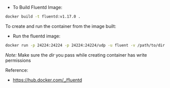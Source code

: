 * To Build Fluentd Image: 
```bash
docker build -t fluentd:v1.17.0 .
```

To create and run the container from the image built: 

* Run the fluentd image:
```bash
docker run -p 24224:24224 -p 24224:24224/udp -u fluent -v /path/to/dir:/fluentd/log fluentd
```

*Note:* Make sure the *dir* you pass while creating container has write permissions

Reference:
- https://hub.docker.com/_/fluentd